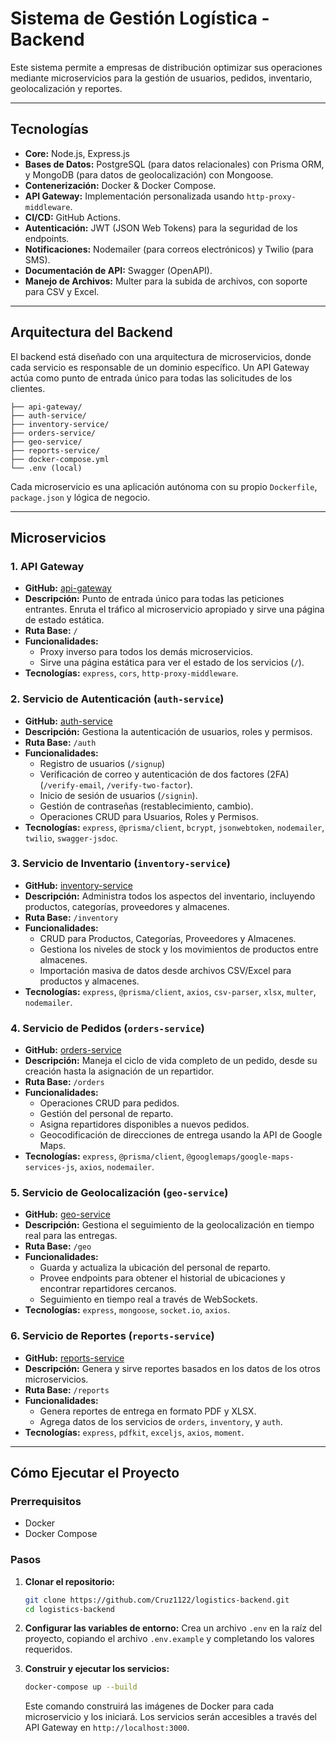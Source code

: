 # Sistema de Gestión Logística - Backend

Este sistema permite a empresas de distribución optimizar sus operaciones mediante microservicios para la gestión de usuarios, pedidos, inventario, geolocalización y reportes.

---

## Tecnologías

-   **Core:** Node.js, Express.js
-   **Bases de Datos:** PostgreSQL (para datos relacionales) con Prisma ORM, y MongoDB (para datos de geolocalización) con Mongoose.
-   **Contenerización:** Docker & Docker Compose.
-   **API Gateway:** Implementación personalizada usando `http-proxy-middleware`.
-   **CI/CD:** GitHub Actions.
-   **Autenticación:** JWT (JSON Web Tokens) para la seguridad de los endpoints.
-   **Notificaciones:** Nodemailer (para correos electrónicos) y Twilio (para SMS).
-   **Documentación de API:** Swagger (OpenAPI).
-   **Manejo de Archivos:** Multer para la subida de archivos, con soporte para CSV y Excel.

---

## Arquitectura del Backend

El backend está diseñado con una arquitectura de microservicios, donde cada servicio es responsable de un dominio específico. Un API Gateway actúa como punto de entrada único para todas las solicitudes de los clientes.


```plaintext
├── api-gateway/
├── auth-service/
├── inventory-service/
├── orders-service/
├── geo-service/
├── reports-service/
├── docker-compose.yml
└── .env (local)
```

Cada microservicio es una aplicación autónoma con su propio `Dockerfile`, `package.json` y lógica de negocio.

---

## Microservicios

### 1. API Gateway

-   **GitHub:** [api-gateway](https://github.com/Cruz1122/logistics-backend/tree/develop/api-gateway)
-   **Descripción:** Punto de entrada único para todas las peticiones entrantes. Enruta el tráfico al microservicio apropiado y sirve una página de estado estática.
-   **Ruta Base:** `/`
-   **Funcionalidades:**
    -   Proxy inverso para todos los demás microservicios.
    -   Sirve una página estática para ver el estado de los servicios (`/`).
-   **Tecnologías:** `express`, `cors`, `http-proxy-middleware`.

### 2. Servicio de Autenticación (`auth-service`)

-   **GitHub:** [auth-service](https://github.com/Cruz1122/logistics-backend/tree/develop/auth-service)
-   **Descripción:** Gestiona la autenticación de usuarios, roles y permisos.
-   **Ruta Base:** `/auth`
-   **Funcionalidades:**
    -   Registro de usuarios (`/signup`)
    -   Verificación de correo y autenticación de dos factores (2FA) (`/verify-email`, `/verify-two-factor`).
    -   Inicio de sesión de usuarios (`/signin`).
    -   Gestión de contraseñas (restablecimiento, cambio).
    -   Operaciones CRUD para Usuarios, Roles y Permisos.
-   **Tecnologías:** `express`, `@prisma/client`, `bcrypt`, `jsonwebtoken`, `nodemailer`, `twilio`, `swagger-jsdoc`.

### 3. Servicio de Inventario (`inventory-service`)

-   **GitHub:** [inventory-service](https://github.com/Cruz1122/logistics-backend/tree/develop/inventory-service)
-   **Descripción:** Administra todos los aspectos del inventario, incluyendo productos, categorías, proveedores y almacenes.
-   **Ruta Base:** `/inventory`
-   **Funcionalidades:**
    -   CRUD para Productos, Categorías, Proveedores y Almacenes.
    -   Gestiona los niveles de stock y los movimientos de productos entre almacenes.
    -   Importación masiva de datos desde archivos CSV/Excel para productos y almacenes.
-   **Tecnologías:** `express`, `@prisma/client`, `axios`, `csv-parser`, `xlsx`, `multer`, `nodemailer`.

### 4. Servicio de Pedidos (`orders-service`)

-   **GitHub:** [orders-service](https://github.com/Cruz1122/logistics-backend/tree/develop/orders-service)
-   **Descripción:** Maneja el ciclo de vida completo de un pedido, desde su creación hasta la asignación de un repartidor.
-   **Ruta Base:** `/orders`
-   **Funcionalidades:**
    -   Operaciones CRUD para pedidos.
    -   Gestión del personal de reparto.
    -   Asigna repartidores disponibles a nuevos pedidos.
    -   Geocodificación de direcciones de entrega usando la API de Google Maps.
-   **Tecnologías:** `express`, `@prisma/client`, `@googlemaps/google-maps-services-js`, `axios`, `nodemailer`.

### 5. Servicio de Geolocalización (`geo-service`)

-   **GitHub:** [geo-service](https://github.com/Cruz1122/logistics-backend/tree/develop/geo-service)
-   **Descripción:** Gestiona el seguimiento de la geolocalización en tiempo real para las entregas.
-   **Ruta Base:** `/geo`
-   **Funcionalidades:**
    -   Guarda y actualiza la ubicación del personal de reparto.
    -   Provee endpoints para obtener el historial de ubicaciones y encontrar repartidores cercanos.
    -   Seguimiento en tiempo real a través de WebSockets.
-   **Tecnologías:** `express`, `mongoose`, `socket.io`, `axios`.

### 6. Servicio de Reportes (`reports-service`)

-   **GitHub:** [reports-service](https://github.com/Cruz1122/logistics-backend/tree/develop/reports-service)
-   **Descripción:** Genera y sirve reportes basados en los datos de los otros microservicios.
-   **Ruta Base:** `/reports`
-   **Funcionalidades:**
    -   Genera reportes de entrega en formato PDF y XLSX.
    -   Agrega datos de los servicios de `orders`, `inventory`, y `auth`.
-   **Tecnologías:** `express`, `pdfkit`, `exceljs`, `axios`, `moment`.

---

## Cómo Ejecutar el Proyecto

### Prerrequisitos

-   Docker
-   Docker Compose

### Pasos

1.  **Clonar el repositorio:**
    ```bash
    git clone https://github.com/Cruz1122/logistics-backend.git
    cd logistics-backend
    ```

2.  **Configurar las variables de entorno:**
    Crea un archivo `.env` en la raíz del proyecto, copiando el archivo `.env.example` y completando los valores requeridos.

3.  **Construir y ejecutar los servicios:**
    ```bash
    docker-compose up --build
    ```
    Este comando construirá las imágenes de Docker para cada microservicio y los iniciará. Los servicios serán accesibles a través del API Gateway en `http://localhost:3000`.
